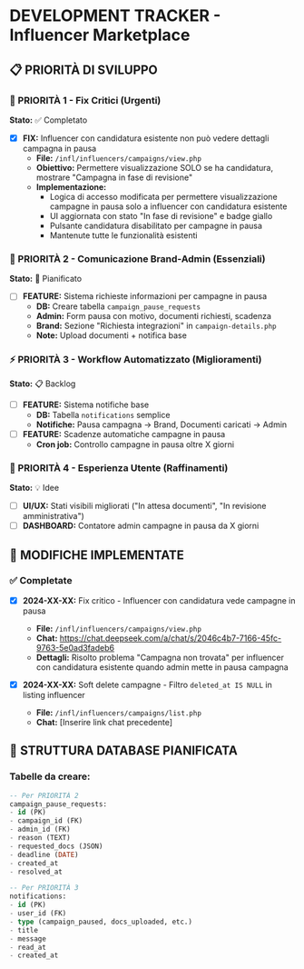 # DEVELOPMENT TRACKER - Influencer Marketplace

## 📋 PRIORITÀ DI SVILUPPO

### 🚨 PRIORITÀ 1 - Fix Critici (Urgenti)
**Stato:** ✅ Completato
- [x] **FIX:** Influencer con candidatura esistente non può vedere dettagli campagna in pausa
  - **File:** `/infl/influencers/campaigns/view.php`
  - **Obiettivo:** Permettere visualizzazione SOLO se ha candidatura, mostrare "Campagna in fase di revisione"
  - **Implementazione:** 
    - Logica di accesso modificata per permettere visualizzazione campagne in pausa solo a influencer con candidatura esistente
    - UI aggiornata con stato "In fase di revisione" e badge giallo
    - Pulsante candidatura disabilitato per campagne in pausa
    - Mantenute tutte le funzionalità esistenti

### 🎯 PRIORITÀ 2 - Comunicazione Brand-Admin (Essenziali)
**Stato:** 📝 Pianificato
- [ ] **FEATURE:** Sistema richieste informazioni per campagne in pausa
  - **DB:** Creare tabella `campaign_pause_requests`
  - **Admin:** Form pausa con motivo, documenti richiesti, scadenza
  - **Brand:** Sezione "Richiesta integrazioni" in `campaign-details.php`
  - **Note:** Upload documenti + notifica base

### ⚡ PRIORITÀ 3 - Workflow Automatizzato (Miglioramenti)
**Stato:** 📋 Backlog
- [ ] **FEATURE:** Sistema notifiche base
  - **DB:** Tabella `notifications` semplice
  - **Notifiche:** Pausa campagna → Brand, Documenti caricati → Admin
- [ ] **FEATURE:** Scadenze automatiche campagne in pausa
  - **Cron job:** Controllo campagne in pausa oltre X giorni

### 🎨 PRIORITÀ 4 - Esperienza Utente (Raffinamenti)
**Stato:** 💡 Idee
- [ ] **UI/UX:** Stati visibili migliorati ("In attesa documenti", "In revisione amministrativa")
- [ ] **DASHBOARD:** Contatore admin campagne in pausa da X giorni

## 🔧 MODIFICHE IMPLEMENTATE

### ✅ Completate
- [x] **2024-XX-XX:** Fix critico - Influencer con candidatura vede campagne in pausa
  - **File:** `/infl/influencers/campaigns/view.php`
  - **Chat:** https://chat.deepseek.com/a/chat/s/2046c4b7-7166-45fc-9763-5e0ad3fadeb6
  - **Dettagli:** Risolto problema "Campagna non trovata" per influencer con candidatura esistente quando admin mette in pausa campagna

- [x] **2024-XX-XX:** Soft delete campagne - Filtro `deleted_at IS NULL` in listing influencer
  - **File:** `/infl/influencers/campaigns/list.php`
  - **Chat:** [Inserire link chat precedente]

## 💾 STRUTTURA DATABASE PIANIFICATA

### Tabelle da creare:
```sql
-- Per PRIORITÀ 2
campaign_pause_requests:
- id (PK)
- campaign_id (FK)
- admin_id (FK) 
- reason (TEXT)
- requested_docs (JSON)
- deadline (DATE)
- created_at
- resolved_at

-- Per PRIORITÀ 3  
notifications:
- id (PK)
- user_id (FK)
- type (campaign_paused, docs_uploaded, etc.)
- title
- message
- read_at
- created_at